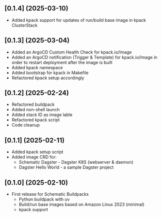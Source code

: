 ## [0.1.4] (2025-03-10)

  * Added kpack support for updates of run/build base image in kpack ClusterStack 

## [0.1.3] (2025-03-04)

  * Added an ArgoCD Custom Health Check for kpack.io/Image
  * Added an ArgoCD notification (Trigger & Template) for kpack.io/Image in order to restart deployment after the image is built
  * Added kpack namespace
  * Added bootstrap for kpack in Makefile
  * Refactored kpack setup accordingly

## [0.1.2] (2025-02-24)

  * Refactored buildpack
  * Added non-shell launch
  * Added stack ID as image lable
  * Refactored kpack script
  * Code cleanup

## [0.1.1] (2025-02-11)

  * Added kpack setup script
  * Added image CRD for:
    * Schematic Dagster - Dagster K8S (webserver & daemon)
    * Dagster Hello World - a sample Dagster project

## [0.1.0] (2025-02-10)

  * First release for Schematic Buildpacks
    * Python buildpack with uv
    * Build/run base images based on Amazon Linux 2023 (minimal)
    * kpack support
